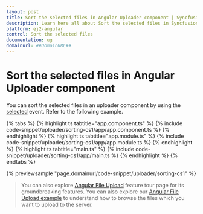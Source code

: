 ```yaml
---
layout: post
title: Sort the selected files in Angular Uploader component | Syncfusion
description: Learn here all about Sort the selected files in Syncfusion Angular Uploader component of Syncfusion Essential JS 2 and more.
platform: ej2-angular
control: Sort the selected files 
documentation: ug
domainurl: ##DomainURL##
---
```


# Sort the selected files in Angular Uploader component

You can sort the selected files in an uploader component by using the [selected](https://ej2.syncfusion.com/angular/documentation/api/uploader/#selected) event. Refer to the following example.

{% tabs %}
{% highlight ts tabtitle="app.component.ts" %}
{% include code-snippet/uploader/sorting-cs1/app/app.component.ts %}
{% endhighlight %}
{% highlight ts tabtitle="app.module.ts" %}
{% include code-snippet/uploader/sorting-cs1/app/app.module.ts %}
{% endhighlight %}
{% highlight ts tabtitle="main.ts" %}
{% include code-snippet/uploader/sorting-cs1/app/main.ts %}
{% endhighlight %}
{% endtabs %}
  
{% previewsample "page.domainurl/code-snippet/uploader/sorting-cs1" %}

> You can also explore [Angular File Upload](https://www.syncfusion.com/angular-ui-components/angular-file-upload) feature tour page for its groundbreaking features. You can also explore our [Angular File Upload example](https://ej2.syncfusion.com/angular/demos/#/material/uploader/default) to understand how to browse the files which you want to upload to the server.
